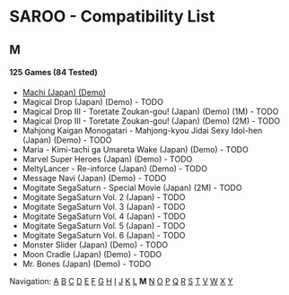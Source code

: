 # SAROO - Compatibility List

## M

#### 125 Games (84 Tested)

- [Machi (Japan) (Demo)](../../../Regions/Demos/Japan/6106777/01/README.md)
- Magical Drop (Japan) (Demo) - TODO
- Magical Drop III - Toretate Zoukan-gou! (Japan) (Demo) (1M) - TODO
- Magical Drop III - Toretate Zoukan-gou! (Japan) (Demo) (2M) - TODO
- Mahjong Kaigan Monogatari - Mahjong-kyou Jidai Sexy Idol-hen (Japan) (Demo) - TODO
- Maria - Kimi-tachi ga Umareta Wake (Japan) (Demo) - TODO
- Marvel Super Heroes (Japan) (Demo) - TODO
- MeltyLancer - Re-inforce (Japan) (Demo) - TODO
- Message Navi (Japan) (Demo) - TODO
- Mogitate SegaSaturn - Special Movie (Japan) (2M) - TODO
- Mogitate SegaSaturn Vol. 2 (Japan) - TODO
- Mogitate SegaSaturn Vol. 3 (Japan) - TODO
- Mogitate SegaSaturn Vol. 4 (Japan) - TODO
- Mogitate SegaSaturn Vol. 5 (Japan) - TODO
- Mogitate SegaSaturn Vol. 6 (Japan) - TODO
- Monster Slider (Japan) (Demo) - TODO
- Moon Cradle (Japan) (Demo) - TODO
- Mr. Bones (Japan) (Demo) - TODO

Navigation:
[A](./A.md) [B](./B.md) [C](./C.md) [D](./D.md) [E](./E.md) [F](./F.md) [G](./G.md) [H](./H.md) [I](./I.md) [J](./J.md) [K](./K.md) [L](./L.md) **M** [N](./N.md) [O](./O.md) [P](./P.md) [Q](./Q.md) [R](./R.md) [S](./S.md) [T](./T.md) [V](./V.md) [W](./W.md) [X](./X.md) [Y](./Y.md)
